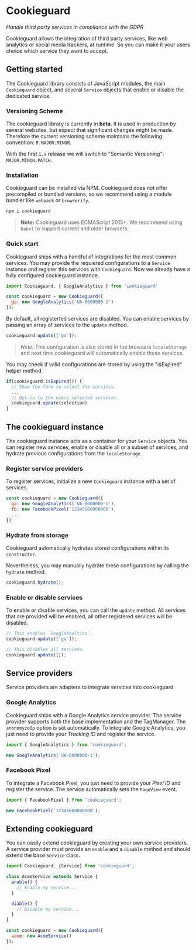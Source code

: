 # Cookieguard
*Handle third party services in compliance with the GDPR*

Cookieguard allows the integration of third party services, like web analytics or social media trackers, at runtime. So you can make it your users choice which service they want to accept. 

## Getting started
The Cookieguard library consists of JavaScript modules, the main `Cookieguard` object, and several `Service` objects that enable or disable the dedicated service.

### Versioning Scheme
The cookieguard library is currently in **beta**. It is used in production by several websites, but expect that significant changes might be made. Therefore the current versioning scheme maintains the following convention: `0.MAJOR.MINOR`.

With the first `1.x` release we will switch to "Semantic Versioning": `MAJOR.MINOR.PATCH`.

### Installation
Cookieguard can be installed via NPM. Cookieguard does not offer precompiled or bundled versions, so we recommend using a module bundler like `webpack` or `browserify`.  
```sh
npm i cookieguard
```

> **Note:**
> Cookieguard uses ECMAScript 2015+. We recommend using `Babel` to support current and older browsers.

### Quick start
Cookieguard ships with a handful of integrations for the most common services. You may provide the requiered configurations to a `Service` instance and register this services with `Cookieguard`. Now we already have a fully configured cookieguard instance.

```js
import Cookieguard, { GoogleAnalytics } from 'cookieguard'

const cookieguard = new Cookieguard({
  ga: new GoogleAnalytics('UA-0000000-1')
});
```
By default, all registerted services are disabled. You can enable services by passing an array of services to the `update` method. 

```js
cookieguard.update(['ga']);
```

> *Note:* This configuration is also stored in the browsers `localeStorage` and next time cookieguard will automatically enable these services.

You may check if valid configurations are stored by using the "isExpired" helper method.
```js
if(cookieguard.isExpired()) {
  // Show the form to select the services.
  ...
  // Opt-in to the users selected services.
  cookieguard.update(selection)
}
```


## The cookieguard instance
The cookieguard instance acts as a container for your `Service` objects. You can register new services, enable or disable all or a subset of services, and hydrate previous configurations from the `localeStorage`.

### Register service providers
To register services, initialize a new `Cookieguard` instance with a set of services.
```js
const cookieguard = new Cookieguard({
  ga: new GoogleAnalytics('UA-0000000-1'),
  fb: new FacebookPixel('12345600000000'),
  ...
})
```

### Hydrate from storage
Cookieguard automatically hydrates stored configurations within its `constructor`.

Nevertheless, you may manually hydrate these configurations by calling the `hydrate` method.

```js
cookieguard.hydrate();
```

### Enable or disable services
To enable or disable services, you can call the `update` method. All services that are provided will be enabled, all other registered services will be disabled.

```js
// This enables `GoogleAnaltics`.
cookieguard.update(['ga']);

// This disables all services.
cookieguard.update([]);
```

## Service providers
Service providers are adapters to integrate services into cookieguard.

### Google Analytics
Cookieguard ships with a Google Analytics service provider. The service provider supports both the base implementation and the TagManager. The `anonomyzeIp` option is set automatically. To integrate Google Analytics, you just need to provide your *Tracking ID* and register the service.
```js
import { GoogleAnalytics } from 'cookieguard';

new GoogleAnalytics('UA-0000000-1');
```

### Facebook Pixel
To integrate a Facebook Pixel, you just need to provide your *Pixel ID* and register the service. The service automatically sets the `PageView` event.
```js
import { FacebookPixel } from 'cookieguard';

new FacebookPixel('12345600000000');
```

## Extending cookieguard
You can easily extend cookieguard by creating your own service providers. A service provider must provide an `enable` and a `disable` method and should extend the base `Service` class.

```js
import Cookieguard, {Service} from 'cookieguard';

class AcmeService extends Service {
  enable() {
    // Enable my service...
  }

  diable() {
    // Disable my service...
  }
}

const cookieguard = new Cookieguard({
  acme: new AcmeService()
});
```
